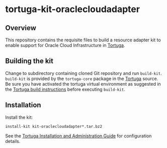 # tortuga-kit-oraclecloudadapter

## Overview

This repository contains the requisite files to build a resource adapter kit
to enable support for Oracle Cloud Infrastructure in [Tortuga][].

## Building the kit

Change to subdirectory containing cloned Git repository and run `build-kit`.
`build-kit` is provided by the `tortuga-core` package in the [Tortuga](https://github.com/UnivaCorporation/tortuga) source.
Be sure you have activated the tortuga virtual environment as suggested in the [Tortuga build instructions](https://github.com/UnivaCorporation/tortuga#build-instructions) before executing `build-kit`.

## Installation

Install the kit:

```shell
install-kit kit-oraclecloudadapter*.tar.bz2
```

See the [Tortuga Installation and Administration Guide](https://github.com/UnivaCorporation/tortuga/blob/v6.3.1-20180512-1/doc/tortuga-6-admin-guide.md) for configuration
details.

[Tortuga]: https://github.com/UnivaCorporation/tortuga "Tortuga"
